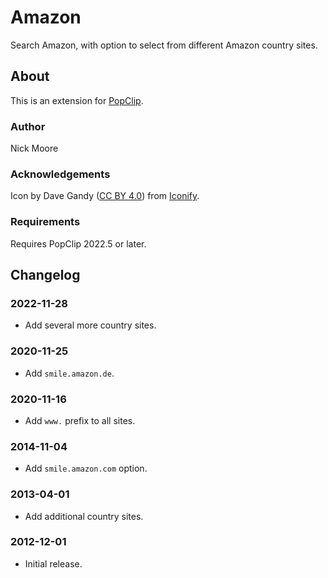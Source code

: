 # Amazon

Search Amazon, with option to select from different Amazon country sites.

## About

This is an extension for [PopClip](https://www.popclip.app/).

### Author

Nick Moore

### Acknowledgements

Icon by Dave Gandy ([CC BY 4.0](https://creativecommons.org/licenses/by/4.0/)) from [Iconify](https://icon-sets.iconify.design/fa-brands/amazon/).

### Requirements

Requires PopClip 2022.5 or later.

## Changelog

### 2022-11-28

* Add several more country sites.

### 2020-11-25

* Add `smile.amazon.de`.

### 2020-11-16

* Add `www.` prefix to all sites.

### 2014-11-04

* Add `smile.amazon.com` option.

### 2013-04-01

* Add additional country sites.

### 2012-12-01

* Initial release.